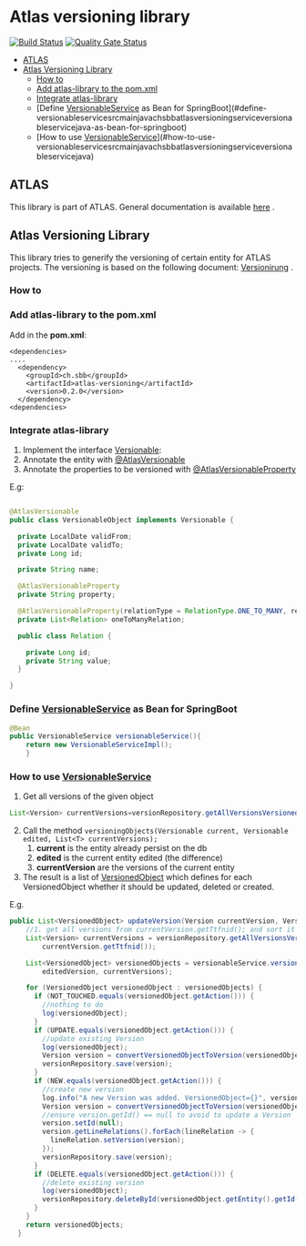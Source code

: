 # Atlas versioning library

[![Build Status](https://ci.sbb.ch/job/KI_ATLAS/job/atlas-versioning/job/master/badge/icon)](https://ci.sbb.ch/job/KI_ATLAS/job/atlas-versioning/job/master/)
[![Quality Gate Status](https://codequality.sbb.ch/api/project_badges/measure?project=ch.sbb%3Aatlas-versioning&metric=alert_status)](https://codequality.sbb.ch/dashboard?id=ch.sbb%3Aatlas-versioning)

<!-- toc -->

- [ATLAS](#atlas)
- [Atlas Versioning Library](#atlas-versioning-library)
  * [How to](#how-to)
  * [Add atlas-library to the pom.xml](#add-atlas-library-to-the-pomxml)
  * [Integrate atlas-library](#integrate-atlas-library)
  * [Define [VersionableService](src/main/java/ch/sbb/atlas/versioning/service/VersionableService.java) as Bean for SpringBoot](#define-versionableservicesrcmainjavachsbbatlasversioningserviceversionableservicejava-as-bean-for-springboot)
  * [How to use [VersionableService](src/main/java/ch/sbb/atlas/versioning/service/VersionableService.java)](#how-to-use-versionableservicesrcmainjavachsbbatlasversioningserviceversionableservicejava)

<!-- tocstop -->

## ATLAS

This library is part of ATLAS. General documentation is
available [here](https://code.sbb.ch/projects/KI_ATLAS/repos/atlas-backend/browse/README.md#big-picture)
.

## Atlas Versioning Library

This library tries to generify the versioning of certain entity for ATLAS projects. The versioning
is based on the following
document: [Versionirung](https://confluence.sbb.ch/pages/viewpage.action?spaceKey=ATLAS&title=%5BATLAS%5D+8.7+Versionierung)
.

### How to

### Add atlas-library to the pom.xml

Add in the **pom.xml**:

```
<dependencies>
....
  <dependency>
    <groupId>ch.sbb</groupId>
	<artifactId>atlas-versioning</artifactId>
	<version>0.2.0</version>
  </dependency>
<dependencies>
```

### Integrate atlas-library

1. Implement the
   interface [Versionable](src/main/java/ch/sbb/atlas/versioning/model/Versionable.java):
2. Annotate the entity
   with [@AtlasVersionable](src/main/java/ch/sbb/atlas/versioning/annotation/AtlasVersionable.java)
3. Annotate the properties to be versioned
   with [@AtlasVersionableProperty](src/main/java/ch/sbb/atlas/versioning/annotation/AtlasVersionableProperty.java)

E.g:

```java

@AtlasVersionable
public class VersionableObject implements Versionable {

  private LocalDate validFrom;
  private LocalDate validTo;
  private Long id;

  private String name;

  @AtlasVersionableProperty
  private String property;

  @AtlasVersionableProperty(relationType = RelationType.ONE_TO_MANY, relationsFields = {"value"})
  private List<Relation> oneToManyRelation;

  public class Relation {

    private Long id;
    private String value;
  }

}
```

### Define [VersionableService](src/main/java/ch/sbb/atlas/versioning/service/VersionableService.java) as Bean for SpringBoot

```java
@Bean
public VersionableService versionableService(){
    return new VersionableServiceImpl();
    }
```

### How to use [VersionableService](src/main/java/ch/sbb/atlas/versioning/service/VersionableService.java)

1. Get all versions of the given object

````java
List<Version> currentVersions=versionRepository.getAllVersionsVersioned(currentVersion.getTtfnid());
````

2. Call the
   method ````versioningObjects(Versionable current, Versionable edited, List<T> currentVersions);````
    1. **current** is the entity already persist on the db
    2. **edited** is the current entity edited (the difference)
    3. **currentVersion** are the versions of the current entity
3. The result is a list
   of [VersionedObject](src/main/java/ch/sbb/atlas/versioning/model/VersionedObject.java) which
   defines for each VersionedObject whether it should be updated, deleted or created.

E.g.

````java
public List<VersionedObject> updateVersion(Version currentVersion, Version editedVersion) {
    //1. get all versions from currentVersion.getTtfnid(); and sort it by from asc
    List<Version> currentVersions = versionRepository.getAllVersionsVersioned(
        currentVersion.getTtfnid());

    List<VersionedObject> versionedObjects = versionableService.versioningObjects(currentVersion,
        editedVersion, currentVersions);

    for (VersionedObject versionedObject : versionedObjects) {
      if (NOT_TOUCHED.equals(versionedObject.getAction())) {
        //nothing to do
        log(versionedObject);
      }
      if (UPDATE.equals(versionedObject.getAction())) {
        //update existing Version
        log(versionedObject);
        Version version = convertVersionedObjectToVersion(versionedObject);
        versionRepository.save(version);
      }
      if (NEW.equals(versionedObject.getAction())) {
        //create new version
        log.info("A new Version was added. VersionedObject={}", versionedObject);
        Version version = convertVersionedObjectToVersion(versionedObject);
        //ensure version.getId() == null to avoid to update a Version
        version.setId(null);
        version.getLineRelations().forEach(lineRelation -> {
          lineRelation.setVersion(version);
        });
        versionRepository.save(version);
      }
      if (DELETE.equals(versionedObject.getAction())) {
        //delete existing version
        log(versionedObject);
        versionRepository.deleteById(versionedObject.getEntity().getId());
      }
    }
    return versionedObjects;
  }
````
